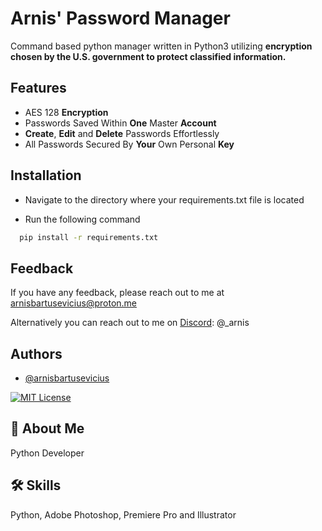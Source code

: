 
# Arnis' Password Manager

Command based python manager written in Python3 utilizing **encryption chosen by the U.S. government to protect classified information.**
## Features

- AES 128 **Encryption**
- Passwords Saved Within **One** Master **Account**
- **Create**, **Edit** and **Delete** Passwords Effortlessly
- All Passwords Secured By **Your** Own Personal **Key**
## Installation

- Navigate to the directory where your requirements.txt file is located

- Run the following command

```bash
  pip install -r requirements.txt
```

## Feedback

If you have any feedback, please reach out to me at arnisbartusevicius@proton.me 

Alternatively you can reach out to me on [Discord](https://discord.com/): @_arnis


## Authors

- [@arnisbartusevicius](https://github.com/arnisbartusevicius)

[![MIT License](https://img.shields.io/badge/License-MIT-green.svg)](https://choosealicense.com/licenses/mit/)


## 🚀 About Me
Python Developer


## 🛠 Skills
Python, Adobe Photoshop, Premiere Pro and Illustrator

